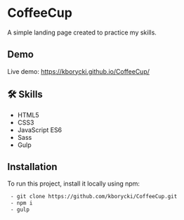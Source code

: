 # CoffeeCup

A simple landing page created to practice my skills.

## Demo

Live demo: https://kborycki.github.io/CoffeeCup/

## 🛠 Skills

- HTML5
- CSS3
- JavaScript ES6
- Sass
- Gulp

## Installation

To run this project, install it locally using npm:

```bash
 - git clone https://github.com/kborycki/CoffeeCup.git
 - npm i
 - gulp
```
